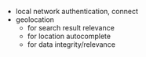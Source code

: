 * local network authentication, connect
* geolocation
  * for search result relevance
  * for location autocomplete
  * for data integrity/relevance
